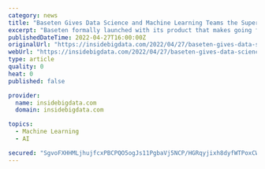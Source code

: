 ```yaml
---
category: news
title: "Baseten Gives Data Science and Machine Learning Teams the Superpowers They Need to Build Production-Grade Machine Learning-Powered Apps"
excerpt: "Baseten formally launched with its product that makes going from machine learning model to production-grade applications fast and easy by giving data science and machine learning teams the ability to incorporate machine learning into business processes without backend,"
publishedDateTime: 2022-04-27T16:00:00Z
originalUrl: "https://insidebigdata.com/2022/04/27/baseten-gives-data-science-and-machine-learning-teams-the-superpowers-they-need-to-build-production-grade-machine-learning-powered-apps/"
webUrl: "https://insidebigdata.com/2022/04/27/baseten-gives-data-science-and-machine-learning-teams-the-superpowers-they-need-to-build-production-grade-machine-learning-powered-apps/"
type: article
quality: 0
heat: 0
published: false

provider:
  name: insidebigdata.com
  domain: insidebigdata.com

topics:
  - Machine Learning
  - AI

secured: "SgvoFXHHMLjhujfcxPBCPQO5ogJs11PgbaVj5NCP/HGRqyjixh8dyfWTPoxCW/gzbS/U2EZZuI7XA0ZpJVleSAqFULNiW67TqQcT2fZrtCX/YJVL29moWzbiuNTDwTBMA2Yzf4zgO73BLXblN/t5QOd3C7xvbVwvKwb6xjXdBEzYQoVKLRjnLDOpchmN8yxoS8JQN4NoxBpKxLoYEy+S9zhuwqiHY5GtJPKix73UXoMWdCoqAHsJSy7I/P6nZVA8h8M3Yp4a355zpfQZx6qLtDOMzuhdrORyBgWd021N+xOQ57CLjc+TTytzBcVUcB2Q163sVXFNfIYJY+cye2Q/2i2bOFuasgSSjSeq0r4sQrs=;sjPboUBwC7qnlbCn795KJQ=="
---
```


